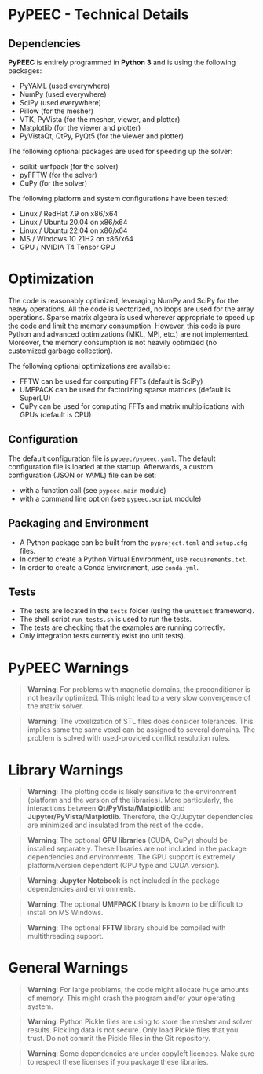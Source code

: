 # PyPEEC - Technical Details

## Dependencies

**PyPEEC** is entirely programmed in **Python 3** and is using the following packages:
* PyYAML (used everywhere)
* NumPy (used everywhere)
* SciPy (used everywhere)
* Pillow (for the mesher)
* VTK, PyVista (for the mesher, viewer, and plotter)
* Matplotlib (for the viewer and plotter)
* PyVistaQt, QtPy, PyQt5 (for the viewer and plotter)

The following optional packages are used for speeding up the solver:
* scikit-umfpack (for the solver)
* pyFFTW (for the solver)
* CuPy (for the solver)

The following platform and system configurations have been tested:
* Linux / RedHat 7.9 on x86/x64
* Linux / Ubuntu 20.04 on x86/x64
* Linux / Ubuntu 22.04 on x86/x64
* MS / Windows 10 21H2 on x86/x64
* GPU / NVIDIA T4 Tensor GPU

# Optimization

The code is reasonably optimized, leveraging NumPy and SciPy for the heavy operations.
All the code is vectorized, no loops are used for the array operations.
Sparse matrix algebra is used wherever appropriate to speed up the code and limit the memory consumption.
However, this code is pure Python and advanced optimizations (MKL, MPI, etc.) are not implemented.
Moreover, the memory consumption is not heavily optimized (no customized garbage collection).

The following optional optimizations are available:
* FFTW can be used for computing FFTs (default is SciPy)
* UMFPACK can be used for factorizing sparse matrices (default is SuperLU)
* CuPy can be used for computing FFTs and matrix multiplications with GPUs (default is CPU)

## Configuration

The default configuration file is `pypeec/pypeec.yaml`.
The default configuration file is loaded at the startup.
Afterwards, a custom configuration (JSON or YAML) file can be set:
* with a function call (see `pypeec.main` module)
* with a command line option (see `pypeec.script` module)

## Packaging and Environment

* A Python package can be built from the `pyproject.toml` and `setup.cfg` files.
* In order to create a Python Virtual Environment, use `requirements.txt`.
* In order to create a Conda Environment, use `conda.yml`.

## Tests

* The tests are located in the `tests` folder (using the `unittest` framework).
* The shell script `run_tests.sh` is used to run the tests.
* The tests are checking that the examples are running correctly.
* Only integration tests currently exist (no unit tests).

# PyPEEC Warnings

> **Warning**: For problems with magnetic domains, the preconditioner is not heavily optimized.
> This might lead to a very slow convergence of the matrix solver.

> **Warning**: The voxelization of STL files does consider tolerances.
> This implies same the same voxel can be assigned to several domains.
> The problem is solved with used-provided conflict resolution rules.

# Library Warnings

> **Warning**: The plotting code is likely sensitive to the environment (platform and the version of the libraries).
> More particularly, the interactions between **Qt/PyVista/Matplotlib** and **Jupyter/PyVista/Matplotlib**.
> Therefore, the Qt/Jupyter dependencies are minimized and insulated from the rest of the code.

> **Warning**: The optional **GPU libraries** (CUDA, CuPy) should be installed separately.
> These libraries are not included in the package dependencies and environments. 
> The GPU support is extremely platform/version dependent (GPU type and CUDA version).

> **Warning**: **Jupyter Notebook** is not included in the package dependencies and environments.

> **Warning**: The optional **UMFPACK** library is known to be difficult to install on MS Windows.

> **Warning**: The optional **FFTW** library should be compiled with multithreading support.

# General Warnings

> **Warning**: For large problems, the code might allocate huge amounts of memory.
> This might crash the program and/or your operating system.

> **Warning**: Python Pickle files are using to store the mesher and solver results.
> Pickling data is not secure. 
> Only load Pickle files that you trust.
> Do not commit the Pickle files in the Git repository.

> **Warning**: Some dependencies are under copyleft licences.
> Make sure to respect these licenses if you package these libraries.
